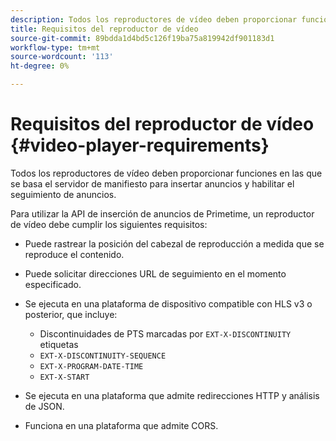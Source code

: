 ```yaml
---
description: Todos los reproductores de vídeo deben proporcionar funciones en las que se basa el servidor de manifiesto para insertar anuncios y habilitar el seguimiento de anuncios.
title: Requisitos del reproductor de vídeo
source-git-commit: 89bdda1d4bd5c126f19ba75a819942df901183d1
workflow-type: tm+mt
source-wordcount: '113'
ht-degree: 0%

---
```



# Requisitos del reproductor de vídeo {#video-player-requirements}

Todos los reproductores de vídeo deben proporcionar funciones en las que se basa el servidor de manifiesto para insertar anuncios y habilitar el seguimiento de anuncios.

Para utilizar la API de inserción de anuncios de Primetime, un reproductor de vídeo debe cumplir los siguientes requisitos:

* Puede rastrear la posición del cabezal de reproducción a medida que se reproduce el contenido.
* Puede solicitar direcciones URL de seguimiento en el momento especificado.
* Se ejecuta en una plataforma de dispositivo compatible con HLS v3 o posterior, que incluye:

   * Discontinuidades de PTS marcadas por `EXT-X-DISCONTINUITY` etiquetas
   * `EXT-X-DISCONTINUITY-SEQUENCE`
   * `EXT-X-PROGRAM-DATE-TIME`
   * `EXT-X-START`

* Se ejecuta en una plataforma que admite redirecciones HTTP y análisis de JSON.
* Funciona en una plataforma que admite CORS.